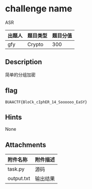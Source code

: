 # challenge name
ASR

| 出题人 | 题目类型 | 题目分值 |
| :--- | :--- | :--- |
| gfy |  Crypto    |   300   |

## Description
简单的分组加密

## flag
```
BUAACTF{BloCk_cIphER_14_Soooooo_EaSY}
```

## Hints
None

## Attachments
| 附件名称 | 附件描述 |
| :--- | :--- |
|   task.py   |   源码   |
| output.txt | 输出结果 |
